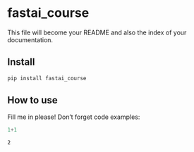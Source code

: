 # fastai_course

<!-- WARNING: THIS FILE WAS AUTOGENERATED! DO NOT EDIT! -->

This file will become your README and also the index of your
documentation.

## Install

``` sh
pip install fastai_course
```

## How to use

Fill me in please! Don’t forget code examples:

``` python
1+1
```

    2
